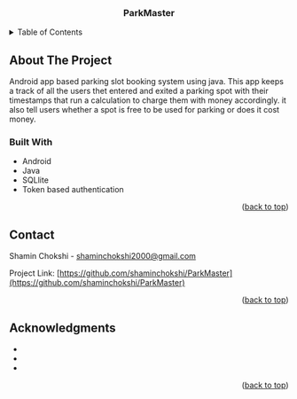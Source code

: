 <div id="top"></div>

<!-- PROJECT LOGO -->
<br />
<div align="center">

<h3 align="center">ParkMaster</h3>

  
</div>



<!-- TABLE OF CONTENTS -->
<details>
  <summary>Table of Contents</summary>
  <ol>
    <li>
      <a href="#about-the-project">About The Project</a>
      <ul>
        <li><a href="#built-with">Built With</a></li>
      </ul>
    </li>
    <li><a href="#contact">Contact</a></li>
    <li><a href="#acknowledgments">Acknowledgments</a></li>
  </ol>
</details>



<!-- ABOUT THE PROJECT -->
## About The Project


Android app based parking slot booking system using java. This app keeps a track of all the users thet entered and exited a parking spot with their timestamps that run a calculation to charge them with money accordingly.
it also tell users whether a spot is free to be used for parking or does it cost money.



### Built With

* Android
* Java
* SQLlite
* Token based authentication


<p align="right">(<a href="#top">back to top</a>)</p>




<!-- CONTACT -->
## Contact

Shamin Chokshi - shaminchokshi2000@gmail.com

Project Link: [https://github.com/shaminchokshi/ParkMaster](https://github.com/shaminchokshi/ParkMaster)

<p align="right">(<a href="#top">back to top</a>)</p>



<!-- ACKNOWLEDGMENTS -->
## Acknowledgments

* []()
* []()
* []()

<p align="right">(<a href="#top">back to top</a>)</p>
